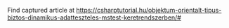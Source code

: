 Find captured article at https://csharptutorial.hu/objektum-orientalt-tipus-biztos-dinamikus-adatteszteles-mstest-keretrendszerben/#
